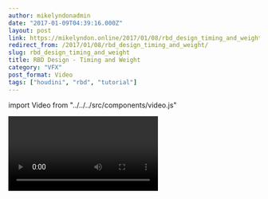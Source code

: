 ```yaml
---
author: mikelyndonadmin
date: "2017-01-09T04:39:16.000Z"
layout: post
link: https://mikelyndon.online/2017/01/08/rbd_design_timing_and_weight/
redirect_from: /2017/01/08/rbd_design_timing_and_weight/
slug: rbd_design_timing_and_weight
title: RBD Design - Timing and Weight
category: "VFX"
post_format: Video
tags: ["houdini", "rbd", "tutorial"]
---
```


import Video from "../../../src/components/video.js"

<Video 
  videoSrcURL="https://player.vimeo.com/video/198616014" 
  videoTitle="RBD Timing And Weight"
/>
